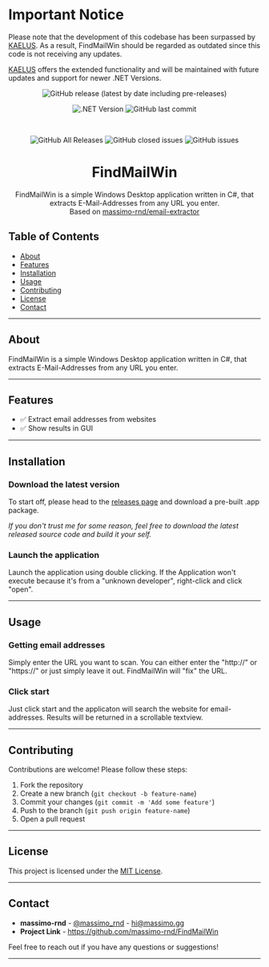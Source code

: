 # Important Notice
Please note that the development of this codebase has been surpassed by [KAELUS](https://github.com/massimo-rnd/kaelus). As a result, FindMailWin should be regarded as outdated since this code is not receiving any updates.

[KAELUS](https://github.com/massimo-rnd/kaelus) offers the extended functionality and will be maintained with future updates and support for newer .NET Versions.

<div align="center">

![GitHub release (latest by date including pre-releases)](https://img.shields.io/github/v/release/massimo-rnd/FindMailWin?include_prereleases)

![.NET Version](https://img.shields.io/badge/.NET-7.0-brightgreen)
![GitHub last commit](https://img.shields.io/github/last-commit/massimo-rnd/FindMailWin)

  <br>

  ![GitHub All Releases](https://img.shields.io/github/downloads/massimo-rnd/FindMailWin/total)
  ![GitHub closed issues](https://img.shields.io/github/issues-closed/massimo-rnd/FindMailWin)
  ![GitHub issues](https://img.shields.io/github/issues/massimo-rnd/FindMailWin)
  
  <h1>FindMailWin</h1>
  <p>
    FindMailWin is a simple Windows Desktop application written in C#, that extracts E-Mail-Addresses from any URL you enter.<br>
    Based on <a href="https://github.com/massimo-rnd/email-extractor">massimo-rnd/email-extractor</a>
  </p>
</div>

## Table of Contents
- [About](#about)
- [Features](#features)
- [Installation](#installation)
- [Usage](#usage)
- [Contributing](#contributing)
- [License](#license)
- [Contact](#contact)

---

## About

FindMailWin is a simple Windows Desktop application written in C#, that extracts E-Mail-Addresses from any URL you enter.

---

## Features

- ✅ Extract email addresses from websites
- ✅ Show results in GUI

---

## Installation

### Download the latest version

To start off, please head to the [releases page](https://github.com/massimo-rnd/FindMailWin/releases) and download a pre-built .app package.

*If you don't trust me for some reason, feel free to download the latest released source code and build it your self.*

### Launch the application

Launch the application using double clicking. If the Application won't execute because it's from a "unknown developer", right-click and click "open".

---

## Usage

### Getting email addresses
Simply enter the URL you want to scan. You can either enter the "http://" or "https://" or just simply leave it out. FindMailWin will "fix" the URL.

### Click start
Just click start and the applicaton will search the website for email-addresses. Results will be returned in a scrollable textview.

---

## Contributing

Contributions are welcome! Please follow these steps:

1. Fork the repository
2. Create a new branch (`git checkout -b feature-name`)
3. Commit your changes (`git commit -m 'Add some feature'`)
4. Push to the branch (`git push origin feature-name`)
5. Open a pull request

---

## License

This project is licensed under the [MIT License](LICENSE).

---

## Contact

- **massimo-rnd** - [@massimo_rnd](https://x.com/massimo_rnd) - hi@massimo.gg
- **Project Link** - https://github.com/massimo-rnd/FindMailWin

Feel free to reach out if you have any questions or suggestions!

---
